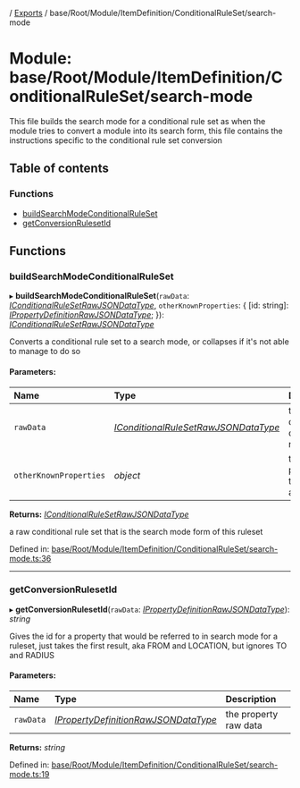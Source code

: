 [](../README.md) / [Exports](../modules.md) / base/Root/Module/ItemDefinition/ConditionalRuleSet/search-mode

# Module: base/Root/Module/ItemDefinition/ConditionalRuleSet/search-mode

This file builds the search mode for a conditional rule set as when the
module tries to convert a module into its search form, this file contains
the instructions specific to the conditional rule set conversion

## Table of contents

### Functions

- [buildSearchModeConditionalRuleSet](base_root_module_itemdefinition_conditionalruleset_search_mode.md#buildsearchmodeconditionalruleset)
- [getConversionRulesetId](base_root_module_itemdefinition_conditionalruleset_search_mode.md#getconversionrulesetid)

## Functions

### buildSearchModeConditionalRuleSet

▸ **buildSearchModeConditionalRuleSet**(`rawData`: [*IConditionalRuleSetRawJSONDataType*](base_root_module_itemdefinition_conditionalruleset.md#iconditionalrulesetrawjsondatatype), `otherKnownProperties`: { [id: string]: [*IPropertyDefinitionRawJSONDataType*](../interfaces/base_root_module_itemdefinition_propertydefinition.ipropertydefinitionrawjsondatatype.md);  }): [*IConditionalRuleSetRawJSONDataType*](base_root_module_itemdefinition_conditionalruleset.md#iconditionalrulesetrawjsondatatype)

Converts a conditional rule set to a search mode, or collapses if it's
not able to manage to do so

#### Parameters:

Name | Type | Description |
:------ | :------ | :------ |
`rawData` | [*IConditionalRuleSetRawJSONDataType*](base_root_module_itemdefinition_conditionalruleset.md#iconditionalrulesetrawjsondatatype) | the raw data for the conditional rule set   |
`otherKnownProperties` | *object* | the properties this set has access to   |

**Returns:** [*IConditionalRuleSetRawJSONDataType*](base_root_module_itemdefinition_conditionalruleset.md#iconditionalrulesetrawjsondatatype)

a raw conditional rule set that is the search mode form of this ruleset

Defined in: [base/Root/Module/ItemDefinition/ConditionalRuleSet/search-mode.ts:36](https://github.com/onzag/itemize/blob/28218320/base/Root/Module/ItemDefinition/ConditionalRuleSet/search-mode.ts#L36)

___

### getConversionRulesetId

▸ **getConversionRulesetId**(`rawData`: [*IPropertyDefinitionRawJSONDataType*](../interfaces/base_root_module_itemdefinition_propertydefinition.ipropertydefinitionrawjsondatatype.md)): *string*

Gives the id for a property that would be referred to in search mode
for a ruleset, just takes the first result, aka FROM and LOCATION, but
ignores TO and RADIUS

#### Parameters:

Name | Type | Description |
:------ | :------ | :------ |
`rawData` | [*IPropertyDefinitionRawJSONDataType*](../interfaces/base_root_module_itemdefinition_propertydefinition.ipropertydefinitionrawjsondatatype.md) | the property raw data    |

**Returns:** *string*

Defined in: [base/Root/Module/ItemDefinition/ConditionalRuleSet/search-mode.ts:19](https://github.com/onzag/itemize/blob/28218320/base/Root/Module/ItemDefinition/ConditionalRuleSet/search-mode.ts#L19)
